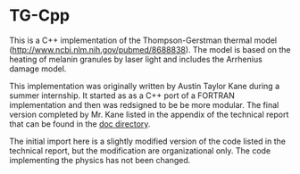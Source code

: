 # TG-Cpp
This is a C++ implementation of the Thompson-Gerstman thermal model (http://www.ncbi.nlm.nih.gov/pubmed/8688838). The model
is based on the heating of melanin granules by laser light and includes the Arrhenius damage model.

This implementation was originally written by Austin Taylor Kane during a summer internship. It started as as a C++ port of a FORTRAN implementation and then
was redsigned to be be more modular. The final version completed by Mr. Kane
listed in the appendix of the technical report that can be found in the [doc directory](./doc).

The initial import here is a slightly modified version of the code listed in the technical report, but the modification are organizational only. The code implementing
the physics has not been changed.
